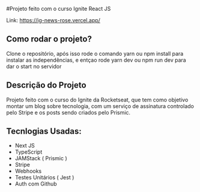 #Projeto feito com o curso Ignite React JS

Link: https://ig-news-rose.vercel.app/

## Como rodar o projeto?
Clone o repositório, após isso rode o comando yarn ou npm install para instalar as independências, e entçao rode yarn dev ou npm run dev para dar o start no servidor

## Descrição do Projeto
Projeto feito com o curso do Ignite da Rocketseat, que tem como objetivo montar um blog sobre tecnologia, com um serviço de assinatura controlado pelo Stripe e os posts sendo criados pelo Prismic.

## Tecnlogias Usadas:

- Next JS
- TypeScript
- JAMStack ( Prismic )
- Stripe
- Webhooks
- Testes Unitários ( Jest )
- Auth com Github


